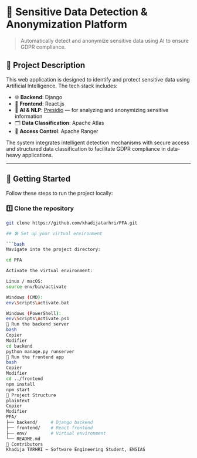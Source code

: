 # 🔐 Sensitive Data Detection & Anonymization Platform

> Automatically detect and anonymize sensitive data using AI to ensure GDPR compliance.

## 🧠 Project Description

This web application is designed to identify and protect sensitive data using Artificial Intelligence. The tech stack includes:

- 🌐 **Backend**: Django
- 🎨 **Frontend**: React.js
- 🧠 **AI & NLP**: [Presidio](https://github.com/microsoft/presidio) — for analyzing and anonymizing sensitive information
- 🗂️ **Data Classification**: Apache Atlas
- 🔐 **Access Control**: Apache Ranger

The system integrates intelligent detection mechanisms with secure access and structured data classification to facilitate GDPR compliance in data-heavy applications.

---

## 🚀 Getting Started

Follow these steps to run the project locally:

### 1️⃣ Clone the repository

```bash
git clone https://github.com/khadijatarhri/PFA.git

## 🛠️ Set up your virtual environment

```bash
Navigate into the project directory:

cd PFA

Activate the virtual environment:

Linux / macOS:
source env/bin/activate

Windows (CMD):
env\Scripts\activate.bat

Windows (PowerShell):
env\Scripts\Activate.ps1
🔧 Run the backend server
bash
Copier
Modifier
cd backend
python manage.py runserver
🎨 Run the frontend app
bash
Copier
Modifier
cd ../frontend
npm install
npm start
📁 Project Structure
plaintext
Copier
Modifier
PFA/
├── backend/     # Django backend
├── frontend/    # React frontend
├── env/         # Virtual environment
└── README.md
🙌 Contributors
Khadija TARHRI — Software Engineering Student, ENSIAS
